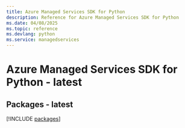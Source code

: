 ```yaml
---
title: Azure Managed Services SDK for Python
description: Reference for Azure Managed Services SDK for Python
ms.date: 04/08/2025
ms.topic: reference
ms.devlang: python
ms.service: managedservices
---
```

# Azure Managed Services SDK for Python - latest
## Packages - latest
[!INCLUDE [packages](managed-services-index.md)]
